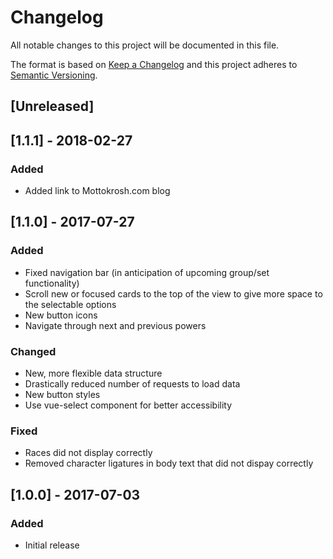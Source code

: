 # Changelog
All notable changes to this project will be documented in this file.

The format is based on [Keep a Changelog](http://keepachangelog.com/en/1.0.0/)
and this project adheres to [Semantic Versioning](http://semver.org/spec/v2.0.0.html).

## [Unreleased]

## [1.1.1] - 2018-02-27
### Added
- Added link to Mottokrosh.com blog


## [1.1.0] - 2017-07-27
### Added
- Fixed navigation bar (in anticipation of upcoming group/set functionality)
- Scroll new or focused cards to the top of the view to give more space to the selectable options
- New button icons
- Navigate through next and previous powers

### Changed
- New, more flexible data structure
- Drastically reduced number of requests to load data
- New button styles
- Use vue-select component for better accessibility

### Fixed
- Races did not display correctly
- Removed character ligatures in body text that did not dispay correctly


## [1.0.0] - 2017-07-03
### Added
- Initial release
